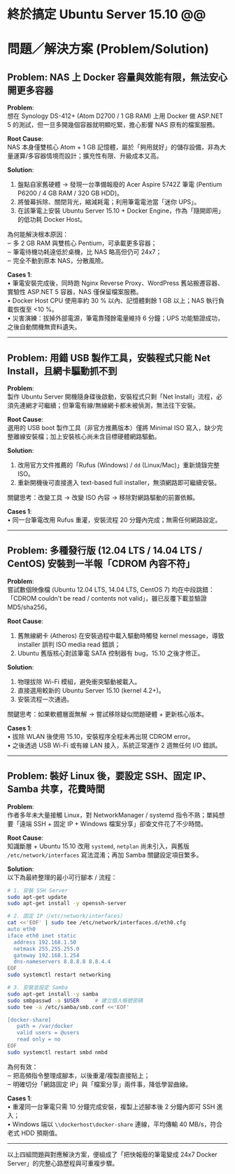 # 終於搞定 Ubuntu Server 15.10 @@

# 問題／解決方案 (Problem/Solution)

## Problem: NAS 上 Docker 容量與效能有限，無法安心開更多容器

**Problem**:  
想在 Synology DS-412+ (Atom D2700 / 1 GB RAM) 上用 Docker 做 ASP.NET 5 的測試，但一旦多開幾個容器就明顯吃緊，擔心影響 NAS 原有的檔案服務。

**Root Cause**:  
NAS 本身僅雙核心 Atom + 1 GB 記憶體，屬於「夠用就好」的儲存設備，非為大量運算/多容器情境而設計；擴充性有限、升級成本又高。

**Solution**:  
1. 盤點自家舊硬體 → 發現一台準備報廢的 Acer Aspire 5742Z 筆電 (Pentium P6200 / 4 GB RAM / 320 GB HDD)。  
2. 將螢幕拆除、關閉背光，縮減耗電；利用筆電電池當「迷你 UPS」。  
3. 在該筆電上安裝 Ubuntu Server 15.10 + Docker Engine，作為「隨開即用」的低功耗 Docker Host。  

為何能解決根本原因：  
‒ 多 2 GB RAM 與雙核心 Pentium，可承載更多容器；  
‒ 筆電待機功耗遠低於桌機，比 NAS 略高但仍可 24x7；  
‒ 完全不動到原本 NAS，分散風險。

**Cases 1**:  
• 筆電安裝完成後，同時跑 Nginx Reverse Proxy、WordPress 舊站搬遷容器、實驗性 ASP.NET 5 容器，NAS 僅保留檔案服務。  
• Docker Host CPU 使用率約 30 % 以內、記憶體剩餘 1 GB 以上；NAS 執行負載恢復至 <10 %。  
• 災害演練：拔掉外部電源，筆電靠殘餘電量維持 6 分鐘；UPS 功能驗證成功，之後自動關機無資料遺失。

---

## Problem: 用錯 USB 製作工具，安裝程式只能 Net Install，且網卡驅動抓不到

**Problem**:  
製作 Ubuntu Server 開機隨身碟後啟動，安裝程式只剩「Net Install」流程，必須先連網才可繼續；但筆電有線/無線網卡都未被偵測，無法往下安裝。

**Root Cause**:  
選用的 USB boot 製作工具（非官方推薦版本）僅將 Minimal ISO 寫入，缺少完整離線安裝檔；加上安裝核心尚未含目標硬體網路驅動。

**Solution**:  
1. 改用官方文件推薦的「Rufus (Windows) / `dd` (Linux/Mac)」重新燒錄完整 ISO。  
2. 重新開機後可直接進入 text-based full installer，無須網路即可繼續安裝。  

關鍵思考：改變工具 → 改變 ISO 內容 → 移除對網路驅動的前置依賴。

**Cases 1**:  
• 同一台筆電改用 Rufus 重灌，安裝流程 20 分鐘內完成；無需任何網路設定。  

---

## Problem: 多種發行版 (12.04 LTS / 14.04 LTS / CentOS) 安裝到一半報「CDROM 內容不符」

**Problem**:  
嘗試數個映像檔 (Ubuntu 12.04 LTS, 14.04 LTS, CentOS 7) 均在中段跳錯：「CDROM couldn't be read / contents not valid」，雖已反覆下載並驗證 MD5/sha256。

**Root Cause**:  
1. 舊無線網卡 (Atheros) 在安裝過程中載入驅動時觸發 kernel message，導致 installer 誤判 ISO media read 錯誤；  
2. Ubuntu 舊版核心對該筆電 SATA 控制器有 bug，15.10 之後才修正。

**Solution**:  
1. 物理拔除 Wi-Fi 模組，避免衝突驅動被載入。  
2. 直接選用較新的 Ubuntu Server 15.10 (kernel 4.2+)。  
3. 安裝流程一次通過。  

關鍵思考：如果軟體層面無解 → 嘗試移除疑似問題硬體 + 更新核心版本。

**Cases 1**:  
• 拔除 WLAN 後使用 15.10，安裝程序全程未再出現 CDROM error。  
• 之後透過 USB Wi-Fi 或有線 LAN 接入，系統正常運作 2 週無任何 I/O 錯誤。  

---

## Problem: 裝好 Linux 後，要設定 SSH、固定 IP、Samba 共享，花費時間

**Problem**:  
作者多年未大量接觸 Linux，對 NetworkManager / systemd 指令不熟；單純想要「遠端 SSH + 固定 IP + Windows 檔案分享」卻查文件花了不少時間。

**Root Cause**:  
知識斷層 + Ubuntu 15.10 改用 `systemd`, `netplan` 尚未引入，與舊版 `/etc/network/interfaces` 寫法混淆；再加 Samba 關鍵設定項目繁多。

**Solution**:  
以下為最終整理的最小可行腳本 / 流程：

```bash
# 1. 安裝 SSH Server
sudo apt-get update
sudo apt-get install -y openssh-server

# 2. 固定 IP（/etc/network/interfaces）
cat <<'EOF' | sudo tee /etc/network/interfaces.d/eth0.cfg
auto eth0
iface eth0 inet static
  address 192.168.1.50
  netmask 255.255.255.0
  gateway 192.168.1.254
  dns-nameservers 8.8.8.8 8.8.4.4
EOF
sudo systemctl restart networking

# 3. 安裝並設定 Samba
sudo apt-get install -y samba
sudo smbpasswd -a $USER     # 建立個人帳號密碼
sudo tee -a /etc/samba/smb.conf <<'EOF'

[docker-share]
   path = /var/docker
   valid users = @users
   read only = no
EOF
sudo systemctl restart smbd nmbd
```

為何有效：  
‒ 把高頻指令整理成腳本，以後重灌/複製直接貼上；  
‒ 明確切分「網路固定 IP」與「檔案分享」兩件事，降低學習曲線。

**Cases 1**:  
• 重灌同一台筆電只需 10 分鐘完成安裝，複製上述腳本後 2 分鐘內即可 SSH 進入；  
• Windows 端以 `\\dockerhost\docker-share` 連線，平均傳輸 40 MB/s，符合老式 HDD 預期值。  

---

以上四組問題與對應解決方案，便組成了「把快報廢的筆電變成 24x7 Docker Server」的完整心路歷程與可重複步驟。